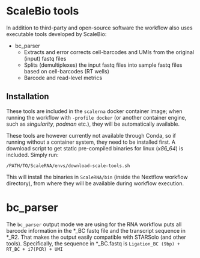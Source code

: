 # ScaleBio tools
In addition to third-party and open-source software the workflow also uses executable tools developed by ScaleBio:

- bc_parser
	- Extracts and error corrects cell-barcodes and UMIs from the original (input) fastq files
	- Splits (demultiplexes) the input fastq files into sample fastq files based on cell-barcodes (RT wells)
	- Barcode and read-level metrics

## Installation
These tools are included in the `scalerna` docker container image; when running the workflow with `-profile docker` (or another container engine, such as _singularity_, _podman_ etc.), they will be automatically available.

 These tools are however currently not available through Conda, so if running without a container system, they need to be installed first. A download script to get static pre-compiled binaries for linux (*x86_64*) is included. Simply run:

```/PATH/TO/ScaleRNA/envs/download-scale-tools.sh```
 
  This will install the binaries in `ScaleRNA/bin` (inside the Nextflow workflow directory), from where they will be available during workflow execution.

# bc_parser
The `bc_parser` output mode we are using for the RNA workflow puts all barcode information in the *_BC fastq file and the transcript sequence in *_R2. That makes the output easily compatible with STARSolo (and other tools). Specifically, the sequence in *_BC.fastq is 
`Ligation_BC (9bp) + RT_BC + i7(PCR) + UMI`
